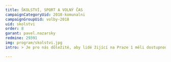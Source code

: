 ```yaml
---
title: ŠKOLSTVÍ, SPORT A VOLNÝ ČAS
campaignCategoryUid: 2018-komunalni
campaignGroupUid: volby-2018
uid: skolstvi
order: 8
garant: pavel.nazarsky
redmine: 29391
img: program/skolstvi.jpg
intro: > Je pro nás důležité, aby lidé žijící na Praze 1 měli dostupnou zdravotní a sociální péči, aby zde fungovala sociální soudržnost a realizovaly se nové projekty. V realizaci projektů budeme vycházet hlavně z potřeb občanů. Jednáme se zástupci MHMP o zapojení Nemocnice Na Františku do systému metropolitní zdravotní péče. Trváme na takovém řešení, které zaručí, aby nemocnice sloužila minimálně ve stejném rozsahu jako dosud občanům Prahy 1 a přitom získala potenciál rychleji se rozvíjet v rámci metropolitního zdravotního systému a aby nebylo možné ani v budoucnu vyvést nemocnici z majetku města. Prosazujeme řešení, které zachová nemovitý majetek ve správě MČ Praha 1, což umožní lépe chránit zájmy Prahy 1 při územním rozvoji v bezprostředním okolí nemocnice a zároveň je vlastnictví budovy pojistkou proti omezování základních zdravotních služeb nemocnice pro občany Prahy 1 i ostatní Pražany. Podpořili jsme zřízení zdravotní komise, která na Praze 1 dříve nepracovala, a finanční podporu projektů podporujících aktivní zdravotní politiku pro občany z rozpočtu Prahy 1.

---
```


